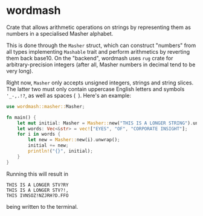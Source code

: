 # wordmash

Crate that allows arithmetic operations on strings by representing them as numbers in a specialised Masher alphabet. 

This is done through the `Masher` struct, which can construct "numbers" from all types implementing `Mashable` trait and perform arithmetics by reverting them back base10. On the "backend", wordmash uses `rug` crate for arbitrary-precision integers (after all, Masher numbers in decimal tend to be very long).

Right now, `Masher` only accepts unsigned integers, strings and string slices. The latter two must only contain uppercase English letters and symbols `'_-,.!?`, as well as spaces (` `). Here's an example:

```rust
use wordmash::masher::Masher;

fn main() {
    let mut initial: Masher = Masher::new("THIS IS A LONGER STRING").unwrap();
    let words: Vec<&str> = vec!["EYES", "OF", "CORPORATE INSIGHT"];
    for i in words {
        let new = Masher::new(i).unwrap();
        initial += new;
        println!("{}", initial);
    }
}
```

Running this will result in

```
THIS IS A LONGER STV?RY
THIS IS A LONGER STV?!,
THIS IVNSOZ!NZJRH?D.FFO
```
being written to the terminal.
